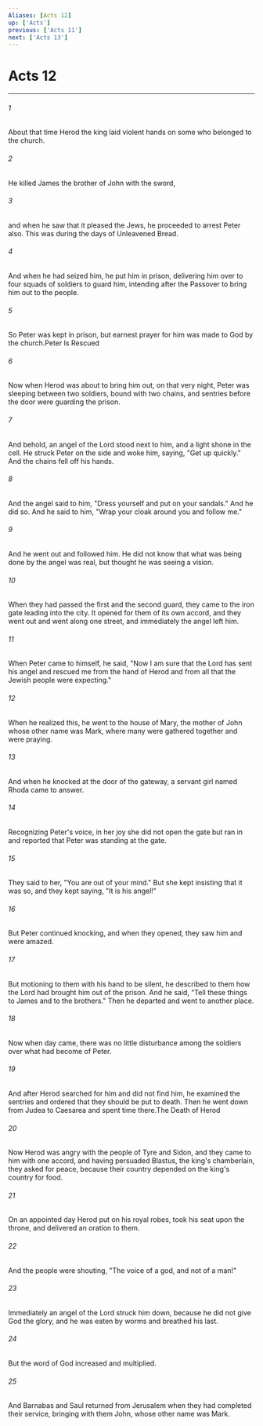 ```yaml
---
Aliases: [Acts 12]
up: ['Acts']
previous: ['Acts 11']
next: ['Acts 13']
---
```

# Acts 12
***



###### 1 
About that time Herod the king laid violent hands on some who belonged to the church. 

###### 2 
He killed James the brother of John with the sword, 

###### 3 
and when he saw that it pleased the Jews, he proceeded to arrest Peter also. This was during the days of Unleavened Bread. 

###### 4 
And when he had seized him, he put him in prison, delivering him over to four squads of soldiers to guard him, intending after the Passover to bring him out to the people. 

###### 5 
So Peter was kept in prison, but earnest prayer for him was made to God by the church.Peter Is Rescued 

###### 6 
Now when Herod was about to bring him out, on that very night, Peter was sleeping between two soldiers, bound with two chains, and sentries before the door were guarding the prison. 

###### 7 
And behold, an angel of the Lord stood next to him, and a light shone in the cell. He struck Peter on the side and woke him, saying, "Get up quickly." And the chains fell off his hands. 

###### 8 
And the angel said to him, "Dress yourself and put on your sandals." And he did so. And he said to him, "Wrap your cloak around you and follow me." 

###### 9 
And he went out and followed him. He did not know that what was being done by the angel was real, but thought he was seeing a vision. 

###### 10 
When they had passed the first and the second guard, they came to the iron gate leading into the city. It opened for them of its own accord, and they went out and went along one street, and immediately the angel left him. 

###### 11 
When Peter came to himself, he said, "Now I am sure that the Lord has sent his angel and rescued me from the hand of Herod and from all that the Jewish people were expecting." 

###### 12 
When he realized this, he went to the house of Mary, the mother of John whose other name was Mark, where many were gathered together and were praying. 

###### 13 
And when he knocked at the door of the gateway, a servant girl named Rhoda came to answer. 

###### 14 
Recognizing Peter's voice, in her joy she did not open the gate but ran in and reported that Peter was standing at the gate. 

###### 15 
They said to her, "You are out of your mind." But she kept insisting that it was so, and they kept saying, "It is his angel!" 

###### 16 
But Peter continued knocking, and when they opened, they saw him and were amazed. 

###### 17 
But motioning to them with his hand to be silent, he described to them how the Lord had brought him out of the prison. And he said, "Tell these things to James and to the brothers." Then he departed and went to another place. 

###### 18 
Now when day came, there was no little disturbance among the soldiers over what had become of Peter. 

###### 19 
And after Herod searched for him and did not find him, he examined the sentries and ordered that they should be put to death. Then he went down from Judea to Caesarea and spent time there.The Death of Herod 

###### 20 
Now Herod was angry with the people of Tyre and Sidon, and they came to him with one accord, and having persuaded Blastus, the king's chamberlain, they asked for peace, because their country depended on the king's country for food. 

###### 21 
On an appointed day Herod put on his royal robes, took his seat upon the throne, and delivered an oration to them. 

###### 22 
And the people were shouting, "The voice of a god, and not of a man!" 

###### 23 
Immediately an angel of the Lord struck him down, because he did not give God the glory, and he was eaten by worms and breathed his last. 

###### 24 
But the word of God increased and multiplied. 

###### 25 
And Barnabas and Saul returned from Jerusalem when they had completed their service, bringing with them John, whose other name was Mark.
